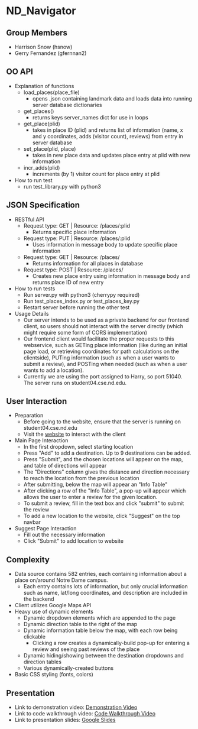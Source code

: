 # ND_Navigator

## Group Members
 - Harrison Snow (hsnow)
 - Gerry Fernandez (gfernnan2)

## OO API
 + Explanation of functions
   + load_places(place_file)
     + opens .json containing landmark data and loads data into running server database dictionaries
   + get_places()
     + returns keys server_names dict for use in loops
   + get_place(plid)
     + takes in place ID (plid) and returns list of information (name, x and y coordinates, adds (visitor count), reviews) from entry in server database
   + set_place(plid, place)
     + takes in new place data and updates place entry at plid with new information
   + incr_adds(plid)
     + increments (by 1) visitor count for place entry at plid
 + How to run test
   + run test_library.py with python3

## JSON Specification
 + RESTful API
   + Request type: GET  | Resource: /places/:plid
     + Returns specific place information
   + Request type: PUT  | Resource: /places/:plid
     + Uses information in message body to update specific place information 
   + Request type: GET  | Resource: /places/
     + Returns information for all places in database
   + Request type: POST | Resource: /places/
     + Creates new place entry using information in message body and returns place ID of new entry
 + How to run tests
   + Run server.py with python3 (cherrypy required)
   + Run test_places_index.py or test_places_key.py
   + Restart server before running the other test
 + Usage Details
   + Our server intends to be used as a private backend for our frontend client, so users should not interact with the server directly (which might require some form of CORS implementation)
   + Our frontend client would facilitate the proper requests to this webservice, such as GETing place information (like during an initial page load, or retrieving coordinates for path calculations on the clientside), PUTing information (such as when a user wants to submit a review), and POSTing when needed (such as when a user wants to add a location).
   + Currently we are using the port assigned to Harry, so port 51040. The server runs on student04.cse.nd.edu.

## User Interaction
 + Preparation
   + Before going to the website, ensure that the server is running on student04.cse.nd.edu
   + Visit the [website](http://hsnow567.gitlab.io/paradigms-fa20-web_startup/jsfrontend/index_map.html) to interact with the client
 + Main Page Interaction
   + In the first dropdown, select starting location
   + Press "Add" to add a destination. Up to 9 destinations can be added.
   + Press "Submit", and the chosen locations will appear on the map, and table of directions will appear
   + The "Directions" column gives the distance and direction necessary to reach the location from the previous location
   + After submitting, below the map will appear an "Info Table"
   + After clicking a row of the "Info Table", a pop-up will appear which allows the user to enter a review for the given location.
   + To submit a review, fill in the text box and click "submit" to submit the review
   + To add a new location to the website, click "Suggest" on the top navbar
 + Suggest Page Interaction
   + Fill out the necessary information
   + Click "Submit" to add location to website

## Complexity
 + Data source contains 582 entries, each containing information about a place on/around Notre Dame campus.
   + Each entry contains lots of information, but only crucial information such as name, lat/long coordinates, and description are included in the backend
 + Client utilizes Google Maps API
 + Heavy use of dynamic elements
   + Dynamic dropdown elements which are appended to the page
   + Dynamic direction table to the right of the map
   + Dynamic information table below the map, with each row being clickable
     + Clicking a row creates a dynamically-build pop-up for entering a review and seeing past reviews of the place
   + Dynamic hiding/showing between the destination dropdowns and direction tables
   + Various dynamically-created buttons
 + Basic CSS styling (fonts, colors)

## Presentation
 + Link to demonstration video: [Demonstration Video]
 + Link to code walkthrough video: [Code Walkthrough Video]
 + Link to presentation slides: [Google Slides]

[Demonstration Video]: https://drive.google.com/file/d/1CCY8_cu68uU2gYtqabO5U7idbL2ey431/view?usp=sharing
[Code Walkthrough Video]: https://drive.google.com/file/d/1c9r2KKI4fEMhkgIbGtgCM-Imydv4auec/view?usp=sharing
[Google Slides]: https://docs.google.com/presentation/d/1_6-byfyA9fM4opRT_4Z_3qjSMbKP0AeM4naKocOPtt8/edit?usp=sharing

